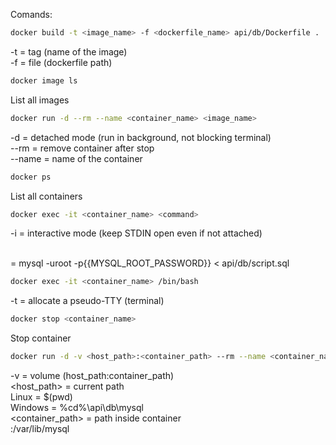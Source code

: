 Comands:

```bash
docker build -t <image_name> -f <dockerfile_name> api/db/Dockerfile .
```
-t = tag (name of the image)
<br>-f = file (dockerfile path)

```bash
docker image ls
```
List all images

```bash
docker run -d --rm --name <container_name> <image_name>
```
-d = detached mode (run in background, not blocking terminal)
<br>--rm = remove container after stop
<br>--name = name of the container

```bash
docker ps
```
List all containers

```bash
docker exec -it <container_name> <command>
```
-i = interactive mode (keep STDIN open even if not attached)

<br><command> = mysql -uroot -p{{MYSQL_ROOT_PASSWORD}} < api/db/script.sql

```bash
docker exec -it <container_name> /bin/bash
```
-t = allocate a pseudo-TTY (terminal)

```bash
docker stop <container_name>
```
Stop container

```bash
docker run -d -v <host_path>:<container_path> --rm --name <container_name> <image_name>
```
-v = volume (host_path:container_path)
<br><host_path> = current path
<br>    Linux = $(pwd)
<br>    Windows = %cd%\api\db\mysql
<br><container_path> = path inside container
<br>    :/var/lib/mysql
